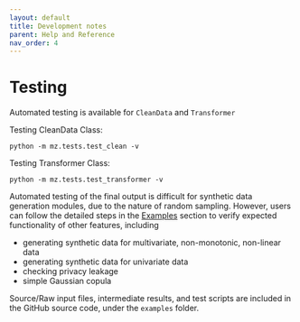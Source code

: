 ```yaml
---
layout: default
title: Development notes
parent: Help and Reference
nav_order: 4
---
```


# Testing

Automated testing is available for `CleanData` and `Transformer`

Testing CleanData Class:
```
python -m mz.tests.test_clean -v
```

Testing Transformer Class:
```
python -m mz.tests.test_transformer -v
```

Automated testing of the final output is difficult for synthetic data generation modules, due to the nature of random sampling. However, users can follow the detailed steps in the [Examples](../examples/) section to verify expected functionality of other features, including
*   generating synthetic data for multivariate, non-monotonic, non-linear data
*   generating synthetic data for univariate data
*   checking privacy leakage
*   simple Gaussian copula

Source/Raw input files, intermediate results, and test scripts are included in the GitHub source code, under the `examples` folder.